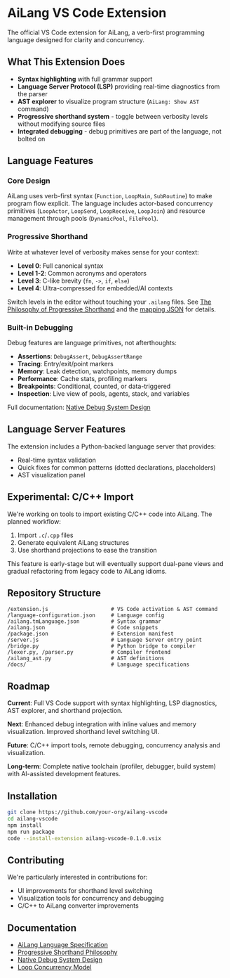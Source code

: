 # AiLang VS Code Extension

The official VS Code extension for AiLang, a verb-first programming language designed for clarity and concurrency.

## What This Extension Does

- **Syntax highlighting** with full grammar support
- **Language Server Protocol (LSP)** providing real-time diagnostics from the parser
- **AST explorer** to visualize program structure (`AiLang: Show AST` command)
- **Progressive shorthand system** - toggle between verbosity levels without modifying source files
- **Integrated debugging** - debug primitives are part of the language, not bolted on

## Language Features

### Core Design

AiLang uses verb-first syntax (`Function`, `LoopMain`, `SubRoutine`) to make program flow explicit. The language includes actor-based concurrency primitives (`LoopActor`, `LoopSend`, `LoopReceive`, `LoopJoin`) and resource management through pools (`DynamicPool`, `FilePool`).

### Progressive Shorthand

Write at whatever level of verbosity makes sense for your context:

- **Level 0**: Full canonical syntax
- **Level 1-2**: Common acronyms and operators
- **Level 3**: C-like brevity (`fn`, `->`, `if`, `else`)
- **Level 4**: Ultra-compressed for embedded/AI contexts

Switch levels in the editor without touching your `.ailang` files. See [The Philosophy of Progressive Shorthand](link) and the [mapping JSON](link) for details.

### Built-in Debugging

Debug features are language primitives, not afterthoughts:

- **Assertions**: `DebugAssert`, `DebugAssertRange`
- **Tracing**: Entry/exit/point markers
- **Memory**: Leak detection, watchpoints, memory dumps
- **Performance**: Cache stats, profiling markers
- **Breakpoints**: Conditional, counted, or data-triggered
- **Inspection**: Live view of pools, agents, stack, and variables

Full documentation: [Native Debug System Design](link)

## Language Server Features

The extension includes a Python-backed language server that provides:

- Real-time syntax validation
- Quick fixes for common patterns (dotted declarations, placeholders)
- AST visualization panel

## Experimental: C/C++ Import

We're working on tools to import existing C/C++ code into AiLang. The planned workflow:

1. Import `.c`/`.cpp` files
2. Generate equivalent AiLang structures
3. Use shorthand projections to ease the transition

This feature is early-stage but will eventually support dual-pane views and gradual refactoring from legacy code to AiLang idioms.

## Repository Structure

```
/extension.js                    # VS Code activation & AST command
/language-configuration.json     # Language config
/ailang.tmLanguage.json          # Syntax grammar
/ailang.json                     # Code snippets
/package.json                    # Extension manifest
/server.js                       # Language Server entry point
/bridge.py                       # Python bridge to compiler
/lexer.py, /parser.py            # Compiler frontend
/ailang_ast.py                   # AST definitions
/docs/                           # Language specifications
```

## Roadmap

**Current**: Full VS Code support with syntax highlighting, LSP diagnostics, AST explorer, and shorthand projection.

**Next**: Enhanced debug integration with inline values and memory visualization. Improved shorthand level switching UI.

**Future**: C/C++ import tools, remote debugging, concurrency analysis and visualization.

**Long-term**: Complete native toolchain (profiler, debugger, build system) with AI-assisted development features.

## Installation

```bash
git clone https://github.com/your-org/ailang-vscode
cd ailang-vscode
npm install
npm run package
code --install-extension ailang-vscode-0.1.0.vsix
```

## Contributing

We're particularly interested in contributions for:

- UI improvements for shorthand level switching
- Visualization tools for concurrency and debugging
- C/C++ to AiLang converter improvements

## Documentation

- [AiLang Language Specification](link)
- [Progressive Shorthand Philosophy](link)
- [Native Debug System Design](link)
- [Loop Concurrency Model](link)
